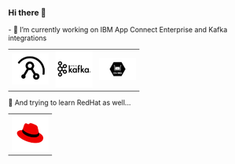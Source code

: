 ### Hi there 👋



<td> - 🔭 I’m currently working on IBM App Connect Enterprise and Kafka integrations </td>
<table>
<td><img src="/images/ACE.svg" width="75" title="IBIBMACE"/></td>
<td><img src="/images/Kafka.svg" width="75" title="Kafka"/></td>
<td><img src="/images/mq.svg" width="75" title="IBMMQ"/></td>
</table>

<td> 🤔 And trying to learn RedHat as well... </td>
<table>
<td><img src="/images/redhat.svg" width="75" title="RedHat"/></td>
</table>



<!--
**jcortess/jcortess** is a ✨ _special_ ✨ repository because its `README.md` (this file) appears on your GitHub profile.

Here are some ideas to get you started:

<td><img src="https://github.com/jcortess/jcortess/images/ibm.svg" width="75" title="IBM"/></td>

- 🔭 I’m currently working on ...
- 🌱 I’m currently learning ...
- 👯 I’m looking to collaborate on ...
- 🤔 I’m looking for help with ...
- 💬 Ask me about ...
- 📫 How to reach me: ...
- 😄 Pronouns: ...
- ⚡ Fun fact: ...
-->
